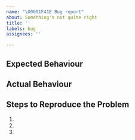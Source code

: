 ```yaml
---
name: "\U0001F41E Bug report"
about: Something's not quite right
title: ''
labels: bug
assignees: ''

---
```


## Expected Behaviour

## Actual Behaviour

## Steps to Reproduce the Problem
1.
2.
3.
